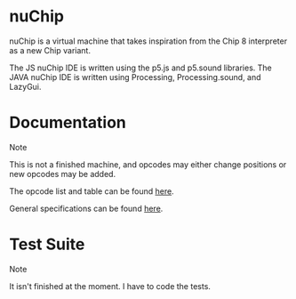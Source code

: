# nuChip
nuChip is a virtual machine that takes inspiration from the Chip 8 interpreter as a new Chip variant.

The JS nuChip IDE is written using the p5.js and p5.sound libraries.
The JAVA nuChip IDE is written using Processing, Processing.sound, and LazyGui.

# Documentation
> [!NOTE]
> This is not a finished machine, and opcodes may either change positions or new opcodes may be added.

The opcode list and table can be found [here](Documentation/Opcodes.MD).

General specifications can be found [here](Documentation/Specifications.MD).

# Test Suite
> [!NOTE]
> It isn't finished at the moment. I have to code the tests.
